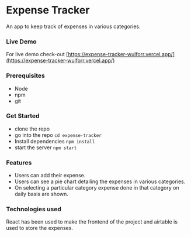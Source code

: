 # Expense Tracker

An app to keep track of expenses in various categories.
### Live Demo

For live demo check-out [https://expense-tracker-wulforr.vercel.app/](https://expense-tracker-wulforr.vercel.app/)

### Prerequisites

<ul>
<li>Node</li>
<li>npm</li>
<li>git</li>
</ul>

### Get Started

- clone the repo
- go into the repo `cd expense-tracker`
- Install dependencies `npm install`
- start the server `npm start`

### Features

- Users can add their expense.
- Users can see a pie chart detailing the expenses in various categories.
- On selecting a particular category expense done in that category on daily basis are shown.

### Technologies used

React has been used to make the frontend of the project and airtable is used to store the expenses.
